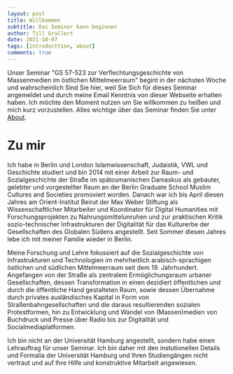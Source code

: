 ```yaml
---
layout: post
title: Willkommen
subtitle: Das Seminar kann beginnen
author: Till Grallert
date: 2021-10-07
tags: [introducttion, about]
comments: true
---
```


Unser Seminar "GS 57-523 zur Verflechtungsgeschichte von Massenmedien im östlichen Mittelmeerraum" begint in der nächsten Woche und wahrscheinlich Sind Sie hier, weil Sie Sich für dieses Seminar angemeldet und durch meine Email Kenntnis von dieser Webseite erhalten haben. Ich möchte den Moment nutzen um Sie willkommen zu heißen und mich kurz vorzustellen. Alles wichtige über das Seminar finden Sie unter [About](pages/about).


# Zu mir

Ich habe in Berlin und London Islamwissenschaft, Judaistik, VWL und Geschichte studiert und bin 2014 mit einer Arbeit zur Raum- und Sozialgeschichte der Straße im spätosmanischen Damaskus als gebauter, gelebter und vorgestellter Raum an der Berlin Graduate School Muslim Cultures and Societies promoviert worden. Danach war ich bis April diesen Jahres am Orient-Institut Beirut der Max Weber Stiftung als Wissenschaftlicher Mitarbeiter und Koordinator für Digital Humanities mit Forschungsprojekten zu Nahrungsmittelunruhen und zur praktischen Kritik sozio-technischer Infrastrukturen der Digitalität für das Kulturerbe der Gesellschaften des Globalen Südens angestellt. Seit Sommer diesen Jahres lebe ich mit meiner Familie wieder in Berlin.

Meine Forschung und Lehre fokussiert auf die Sozialgeschichte von Infrastrukturen und Technologien im mehrheitlich arabisch-sprachigen östlichen und südlichen Mittelmeerraum seit dem 19. Jahrhundert. Angefangen von der Straße als zentralem Ermöglichungsraum urbaner Gesellschaften, dessen Transformation in einen dezidiert öffentlichen und durch die öffentliche Hand gestalteten Raum, sowie dessen Übernahme durch privates ausländisches Kapital in Form von Straßenbahngesellschaften und die daraus resultierenden sozialen Protestformen, hin zu Entwicklung und Wandel von (Massen)medien von Buchdruck und Presse über Radio bis zur Digitalität und Socialmediaplatformen. 

Ich bin nicht an der Universität Hamburg angestellt, sondern habe einen Lehrauftrag für unser Seminar. Ich bin daher mit den instutionellen Details und Formalia der Universität Hamburg und Ihren Studiengängen nicht vertraut und auf Ihre Hilfe und konstruktive Mitarbeit angewiesen. 
